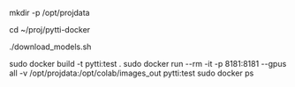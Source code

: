 
mkdir -p /opt/projdata

cd ~/proj/pytti-docker

./download_models.sh

sudo docker build -t pytti:test .
sudo docker run --rm -it -p 8181:8181 --gpus all -v /opt/projdata:/opt/colab/images_out pytti:test
sudo docker ps

